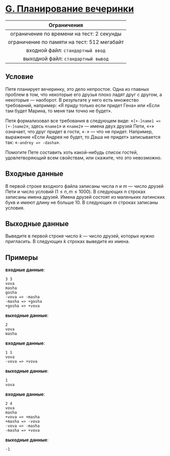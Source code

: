 # [G. Планирование вечеринки](G.cpp)

| Ограничения                                 |
|:-------------------------------------------:|
| ограничение по времени на тест: 2 секунды   |
| ограничение по памяти на тест: 512 мегабайт |
| входной файл: `стандартный ввод`            |
| выходной файл: `стандартный вывод`          |

## Условие

Петя планирует вечеринку, это дело непростое. Одна из главных проблем в том, что некоторые его друзья плохо ладят друг с другом, а некоторые — наоборот. В результате у него есть множество требований, например: «Я приду только если придет Гена» или «Если там будет Марина, то меня там точно не будет».

Петя формализовал все требования в следующем виде: «`[+-]name1 => [+-]name2`», здесь «`name1`» и «`name2`» — имена двух друзей Пети, «`+`» означает, что друг придет в гости, «`-`» — что не придет. Например, выражение «Если Андрея не будет, то Даша не придет» записывается так: «`-andrey => -dasha`».

Помогите Пете составить хоть какой-нибудь список гостей, удовлетворяющий всем свойствам, или скажите, что это невозможно.

## Входные данные

В первой строке входного файла записаны числа $n$ и $m$ — число друзей Пети и число условий $(1 \leqslant n, m \leqslant 1000)$. В следующих $n$ строках записаны имена друзей. Имена друзей состоят из маленьких латинских букв и имеют длину не больше $10$. В следующих $m$ строках записаны условия.

## Выходные данные

Выведите в первой строке число $k$ — число друзей, которых нужно пригласить. В следующих $k$ строках выведите их имена.

## Примеры

**входные данные**:

```text
3 3
vova
masha
gosha
-vova => -masha
-masha => +gosha
+gosha => +vova
```

**выходные данные**:

```text
2
vova
masha
```

**входные данные**:

```text
1 1
vova
-vova => +vova
```

**выходные данные**:

```text
1
vova
```

**входные данные**:

```text
2 4
vova
masha
+vova => +masha
+masha => -vova
-vova => -masha
-masha => +vova
```

**выходные данные**:

```text
-1
```
